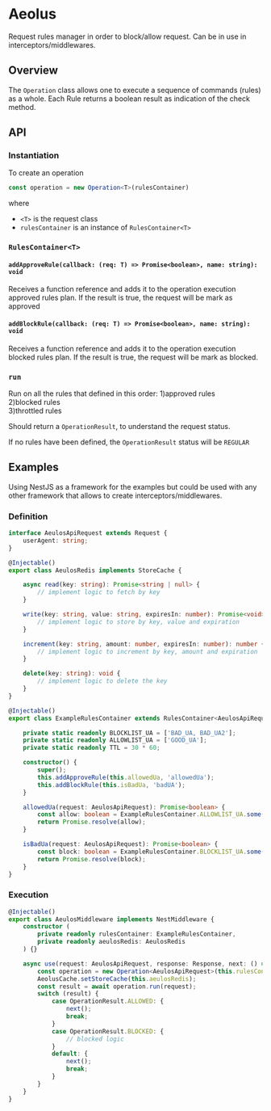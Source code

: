 # Aeolus
Request rules manager in order to block/allow request. Can be in use in interceptors/middlewares.

## Overview
The `Operation` class allows one to execute a sequence of commands (rules) as a whole.
Each Rule returns a boolean result as indication of the check method.

## API
### Instantiation
To create an operation
```typescript
const operation = new Operation<T>(rulesContainer)
```
where 
* `<T>` is the request class
* `rulesContainer` is an instance of `RulesContainer<T>` 


### `RulesContainer<T>`
#### `addApproveRule(callback: (req: T) => Promise<boolean>, name: string): void`
Receives a function reference and adds it to the operation execution approved rules plan.
If the result is true, the request will be mark as approved

#### `addBlockRule(callback: (req: T) => Promise<boolean>, name: string): void`
Receives a function reference and adds it to the operation execution blocked rules plan.
If the result is true, the request will be mark as blocked.


### `run`
Run on all the rules that defined in this order:
1)approved rules  
2)blocked rules  
3)throttled rules  

Should return a `OperationResult`, to understand the request status.  

If no rules have been defined, the `OperationResult` status will be `REGULAR`
## Examples
Using NestJS as a framework for the examples but could be used with any other framework that allows to create interceptors/middlewares.
### Definition
```typescript
interface AeulosApiRequest extends Request {
    userAgent: string;
}

@Injectable()
export class AeulosRedis implements StoreCache {

    async read(key: string): Promise<string | null> {
        // implement logic to fetch by key
    }

    write(key: string, value: string, expiresIn: number): Promise<void> {
        // implement logic to store by key, value and expiration
    }

    increment(key: string, amount: number, expiresIn: number): number {
        // implement logic to increment by key, amount and expiration
    }

    delete(key: string): void {
        // implement logic to delete the key
    }
}

@Injectable()
export class ExampleRulesContainer extends RulesContainer<AeulosApiRequest> {

    private static readonly BLOCKLIST_UA = ['BAD_UA, BAD_UA2'];
    private static readonly ALLOWLIST_UA = ['GOOD_UA'];
    private static readonly TTL = 30 * 60;

    constructor() {
        super();
        this.addApproveRule(this.allowedUa, 'allowedUa');
        this.addBlockRule(this.isBadUa, 'badUA');
    }

    allowedUa(request: AeulosApiRequest): Promise<boolean> {
        const allow: boolean = ExampleRulesContainer.ALLOWLIST_UA.some(element => request.userAgent === element);
        return Promise.resolve(allow);
    }

    isBadUa(request: AeulosApiRequest): Promise<boolean> {
        const block: boolean = ExampleRulesContainer.BLOCKLIST_UA.some(element => request.userAgent.includes(element));
        return Promise.resolve(block);
    }
}
```

### Execution
```typescript
@Injectable()
export class AeulosMiddleware implements NestMiddleware {
    constructor (
        private readonly rulesContainer: ExampleRulesContainer,
        private readonly aeulosRedis: AeulosRedis
    ) {}

    async use(request: AeulosApiRequest, response: Response, next: () => void) {
        const operation = new Operation<AeulosApiRequest>(this.rulesContainer);
        AeolusCache.setStoreCache(this.aeulosRedis);
        const result = await operation.run(request);
        switch (result) {
            case OperationResult.ALLOWED: {
                next();
                break;
            }
            case OperationResult.BLOCKED: {
                // blocked logic
            }
            default: {
                next();
                break;
            }
        }
    }
}
```
